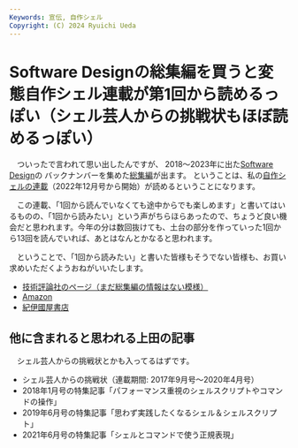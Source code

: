 ```yaml
---
Keywords: 宣伝, 自作シェル
Copyright: (C) 2024 Ryuichi Ueda
---
```


# Software Designの総集編を買うと変態自作シェル連載が第1回から読めるっぽい（シェル芸人からの挑戦状もほぼ読めるっぽい）

　ついったで言われて思い出したんですが、
2018〜2023年に出た[Software Design](https://gihyo.jp/magazine/SD)の
バックナンバーを集めた[総集編](https://amzn.to/3ZH7PAa)が出ます。
ということは、私の[自作シェルの連載](https://b.ueda.tech/?page=sd_rusty_bash)（2022年12月号から開始）が読めるということになります。

　この連載、「1回から読んでいなくても途中からでも楽しめます」と書いてはいるものの、「1回から読みたい」という声がちらほらあったので、ちょうど良い機会だと思われます。今年の分は数回抜けても、土台の部分を作っていった1回から13回を読んでいれば、あとはなんとかなると思われます。

　ということで、「1回から読みたい」と書いた皆様もそうでない皆様も、お買い求めいただくようおねがいいたします。


* [技術評論社のページ（まだ総集編の情報はない模様）](https://gihyo.jp/magazine/SD)
* [Amazon](https://amzn.to/3ZH7PAa)
* [紀伊國屋書店](https://www.kinokuniya.co.jp/f/dsg-01-9784297144715)


## 他に含まれると思われる上田の記事

　シェル芸人からの挑戦状とかも入ってるはずです。

* シェル芸人からの挑戦状（連載期間: 2017年9月号〜2020年4月号）
* 2018年1月号の特集記事「パフォーマンス重視のシェルスクリプトやコマンドの操作」
* 2019年6月号の特集記事「思わず実践したくなるシェル＆シェルスクリプト」
* 2021年6月号の特集記事「シェルとコマンドで使う正規表現」
